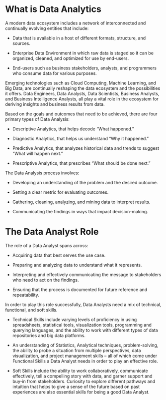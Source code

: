 # What is Data Analytics

A modern data ecosystem includes a network of interconnected and continually evolving entities that include: 

- Data that is available in a host of different formats, structure, and sources.

- Enterprise Data Environment in which raw data is staged so it can be organized, cleaned, and optimized for use by end-users.

- End-users such as business stakeholders, analysts, and programmers who consume data for various purposes.

Emerging technologies such as Cloud Computing, Machine Learning, and Big Data, are continually reshaping the data ecosystem and the possibilities it offers. 
Data Engineers, Data Analysts, Data Scientists, Business Analysts, and Business Intelligence Analysts, all play a vital role in the ecosystem for deriving insights and business results from data. 

Based on the goals and outcomes that need to be achieved, there are four primary types of Data Analysis: 

- Descriptive Analytics, that helps decode “What happened.” 

- Diagnostic Analytics, that helps us understand “Why it happened.” 

- Predictive Analytics, that analyzes historical data and trends to suggest “What will happen next.” 

- Prescriptive Analytics, that prescribes “What should be done next.” 

The Data Analysis process involves:

- Developing an understanding of the problem and the desired outcome. 

- Setting a clear metric for evaluating outcomes. 

- Gathering, cleaning, analyzing, and mining data to interpret results. 

- Communicating the findings in ways that impact decision-making.



# The Data Analyst Role

The role of a Data Analyst spans across:

- Acquiring data that best serves the use case.

- Preparing and analyzing data to understand what it represents.

- Interpreting and effectively communicating the message to stakeholders who need to act on the findings.

- Ensuring that the process is documented for future reference and repeatability.  

In order to play this role successfully, Data Analysts need a mix of technical, functional, and soft skills.  

- Technical Skills include varying levels of proficiency in using spreadsheets, statistical tools, visualization tools, programming and querying languages, and the ability to work with different types of data repositories and big data platforms.

- An understanding of Statistics, Analytical techniques, problem-solving, the ability to probe a situation from multiple perspectives, data visualization, and project management skills – all of which come under Functional Skills a Data Analyst needs in order to play an effective role.

- Soft Skills include the ability to work collaboratively, communicate effectively, tell a compelling story with data, and garner support and buy-in from stakeholders. Curiosity to explore different pathways and intuition that helps to give a sense of the future based on past experiences are also essential skills for being a good Data Analyst.  

